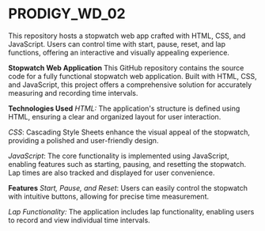 # PRODIGY_WD_02
This repository hosts a stopwatch web app crafted with HTML, CSS, and JavaScript. Users can control time with start, pause, reset, and lap functions, offering an interactive and visually appealing experience.


****Stopwatch Web Application****
This GitHub repository contains the source code for a fully functional stopwatch web application. Built with HTML, CSS, and JavaScript, this project offers a comprehensive solution for accurately measuring and recording time intervals.

**Technologies Used**
_HTML:_ The application's structure is defined using HTML, ensuring a clear and organized layout for user interaction.

_CSS_: Cascading Style Sheets enhance the visual appeal of the stopwatch, providing a polished and user-friendly design.

_JavaScript_: The core functionality is implemented using JavaScript, enabling features such as starting, pausing, and resetting the stopwatch. Lap times are also tracked and displayed for user convenience.

**Features**
_Start, Pause, and Reset_: Users can easily control the stopwatch with intuitive buttons, allowing for precise time measurement.

_Lap Functionality:_ The application includes lap functionality, enabling users to record and view individual time intervals.


